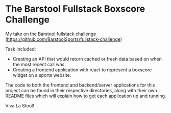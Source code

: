 # The Barstool Fullstack Boxscore Challenge

My take on the Barstool fullstack challenge (https://github.com/BarstoolSports/fullstack-challenge)

Task included:
 - Creating an API that would return cached or fresh data based on when the most recent call was.
 - Creating a frontend application with react to represent a boxscore widget on a sports website.

The code to both the frontend and backend/server applications for this project can be found in their respective directories, along with their own README files which will explain how to get each application up and running.

Viva La Stool!
